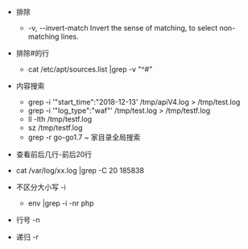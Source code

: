 * 排除
    *  -v, --invert-match
                    Invert the sense of matching, to select non-matching lines.
* 排除#的行
    * cat /etc/apt/sources.list |grep -v "^#"
    
* 内容搜索
    * grep -i '\"start_time\":\"2018-12-13' /tmp/apiV4.log > /tmp/test.log
    * grep -i '\"log_type\":\"waf\"' /tmp/test.log > /tmp/testf.log
    * ll -lth /tmp/testf.log
    * sz /tmp/testf.log
    * grep -r  go-go1.7 ~ 家目录全局搜索
        
* 查看前后几行-前后20行
* cat  /var/log/xx.log |grep -C 20 185838

* 不区分大小写 -i
	* env |grep -i -nr php
* 行号 -n
* 递归 -r
	
